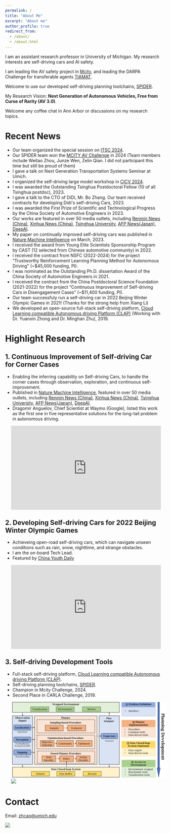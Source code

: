 ```yaml
---
permalink: /
title: "About Me"
excerpt: "About me"
author_profile: true
redirect_from: 
  - /about/
  - /about.html
---
```


I am an assistant research professor in University of Michigan. 
My research interests are self-driving cars and AI safety. 

I am leading the AV safety project in [Mcity](https://mcity.umich.edu), and leading the DARPA Challenge for transferable agents [TIAMAT](https://www.darpa.mil/research/programs/transfer-from-imprecise).

Welcome to use our developed self-driving planning toolchains, [SPIDER](https://github.com/Thu-ADLab/SPIDER).

My Research Vision: **Next Generation of Autonomous Vehicles, Free from Curse of Rarity (AV 3.0)**.

Welcome any coffee chat in Ann Arbor or discussions on my research topics. 

Recent News
======
- Our team organized the special session on [ITSC 2024](https://ieee-itsc.org/2024/).
- Our SPIDER team won the [MCITY AV Challenge](https://mcity.umich.edu/av-challenge/) in 2024 (Team members include Weitao Zhou, Junze Wen, Zelin Qian. I did not participant this time but still be proud of them)
- I gave a talk on Next Generation Transportation Systems Seminar at Umich. 
- I organized the self-driving large model workshop in [CICV 2024](http://www.cicv.org.cn/CN/Home/).
- I was awarded the Outstanding Tsinghua Postdoctoral Fellow (10 of all Tsinghua postdoc), 2023. 
- I gave a talk to the CTO of DiDi, Mr. Bo Zhang. Our team received contracts for developing Didi's self-driving Cars, 2023.
- I was awarded the First Prize of Scientific and Technological Progress by the China Society of Automotive Engineers in 2023.
- Our works are featured in over 50 media outlets, including [Renmin News (China)](http://finance.people.com.cn/n1/2023/0227/c1004-32632458.html), [Xinhua News (China)](http://www.xinhuanet.com/info/20230315/f678f6e470b94971823223fdd66327d2/c.html), [Tsinghua University](https://www.tsinghua.edu.cn/info/1182/102099.htm), [AFP News(Japan)](https://www.afpbb.com/articles/-/3456295?act=all), [DeepAI](https://deepai.org/publication/long-tail-prediction-uncertainty-aware-trajectory-planning-for-self-driving-vehicles).
- My paper on continually improved self-driving cars was published in [Nature Machine Intelligence](https://www.nature.com/articles/s42256-023-00610-y) on March, 2023. 
- I received the award from Young Elite Scientists Sponsorship Program by CAST (12 selected from Chinese automotive community) in 2022.
- I received the contract from NSFC (2022-2024) for the project “Trustworthy Reinforcement Learning Planning Method for Autonomous Driving” (~$45,000 funding, PI).
- I was nominated as the Outstanding Ph.D. dissertation Award of the China Society of Automotive Engineers in 2021.
- I received the contract from the China Postdoctoral Science Foundation (2021-2022) for the project “Continuous Improvement of Self-driving Cars in Disengagement Cases” (~$11,400 funding, PI).
- Our team successfuly run a self-driving car in 2022 Beijing Winter Olympic Games in 2021! (Thanks for the strong help from Xiang Li)
- We developed an open-source full-stack self-driving platform, [Cloud Learning compatible Autonomous driving Platform (CLAP)](https://github.com/CLAP-Framework/clap) (Working with Dr. Yuanxin Zhong and Dr. Minghan Zhu), 2019.

Highlight Research
======
## 1. Continuous Improvement of Self-driving Car for Corner Cases
- Enabling the inferring capability on Self-driving Cars, to handle the corner cases through observation, exploration, and continuous self-improvement. 
- Published in [Nature Machine Intelligence](https://www.nature.com/articles/s42256-023-00610-y), featured in over 50 media outlets, including [Renmin News (China)](http://finance.people.com.cn/n1/2023/0227/c1004-32632458.html), [Xinhua News (China)](http://www.xinhuanet.com/info/20230315/f678f6e470b94971823223fdd66327d2/c.html), [Tsinghua University](https://www.tsinghua.edu.cn/info/1182/102099.htm), [AFP News(Japan)](https://www.afpbb.com/articles/-/3456295?act=all), [DeepAI](https://deepai.org/publication/long-tail-prediction-uncertainty-aware-trajectory-planning-for-self-driving-vehicles).
- Dragomir Anguelov, Chief Scientist at Waymo (Google), listed this work as the first one in five representative solutions for the long-tail problem in autonomous driving.

<div style="max-width:80vw; margin-left:2vw;">
  <div style="position: relative; width:100%; padding-bottom: 55.83%; height: 0;">
    <iframe src="https://player.bilibili.com/player.html?bvid=BV1CNR4YdEJR" 
            style="position: absolute; top: 0; left: 0; width: 100%; height: 100%;" 
            frameborder="0" allowfullscreen>
    </iframe>
  </div>
</div>

## 2. Developing Self-driving Cars for 2022 Beijing Winter Olympic Games
- Achieveing open-road self-driving cars, which can navigate unseen conditions such as rain, snow, nighttime, and strange obstacles.
- I am the on-board Tech Lead.
- Featured by [China Youth Daily](https://zqb.cyol.com/html/2020-10/22/nw.D110000zgqnb_20201022_2-09.htm) 

<div style="max-width:80vw; margin-left:2vw;">
  <div style="position: relative; width:100%; padding-bottom: 55.83%; height: 0;">
    <iframe src="https://player.bilibili.com/player.html?bvid=BV1Uy4y1b7pV" 
            style="position: absolute; top: 0; left: 0; width: 100%; height: 100%;" 
            frameborder="0" allowfullscreen>
    </iframe>
  </div>
</div>

## 3. Self-driving Development Tools
- Full-stack self-driving platform, [Cloud Learning compatible Autonomous driving Platform (CLAP)](https://github.com/CLAP-Framework/clap).
- Self-driving planning toolchains, [SPIDER](https://github.com/Thu-ADLab/SPIDER).
- Champion in Mcity Challenge, 2024.
- Second Place in CARLA Challenge, 2019.

<img src="images/framework.png" width="600" style="margin-left: 2vw;" />

<img src="images/OptimizedLatticePlanner.gif" width="600" style="margin-left: 2vw;" />

Contact
======
Email: zhcao@umich.edu

<img src="images/doge.jpg" width="200"/>